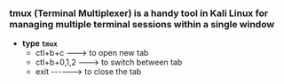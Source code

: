 ### tmux (Terminal Multiplexer) is a handy tool in Kali Linux for managing multiple terminal sessions within a single window
- __type `tmux`__
  - ctl+b+c ---> to open new tab
  - ctl+b+0,1,2 ---> to switch between tab
  - exit ------> to close the tab
